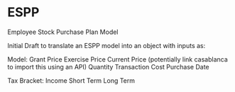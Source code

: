 # ESPP
Employee Stock Purchase Plan Model

Initial Draft to translate an ESPP model into an object with inputs as:

Model:
Grant Price
Exercise Price
Current Price (potentially link casablanca to import this using an API)
Quantity
Transaction Cost
Purchase Date

Tax Bracket:
Income
Short Term
Long Term
